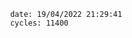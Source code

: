 

                date: 19/04/2022 21:29:41
                cycles: 11400

                         